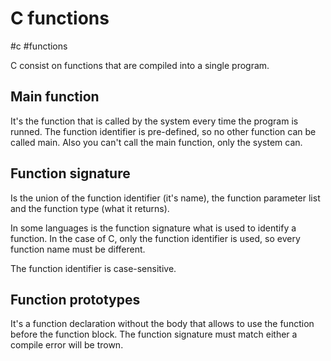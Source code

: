 # C functions 

#c
#functions

C consist on functions that are compiled into a single program.

## Main function 

It's the function that is called by the system every time the program is runned.
The function identifier is pre-defined, so no other function can be called main.
Also you can't call the main function, only the system can.

## Function signature

Is the union of the function identifier (it's name), the function parameter list
and the function type (what it returns).

In some languages is the function signature what is used to identify a function.
In the case of C, only the function identifier is used, so every function name 
must be different.

The function identifier is case-sensitive.

## Function prototypes

It's a function declaration without the body that allows to use the function 
before the function block. The function signature must match either a 
compile error will be trown.